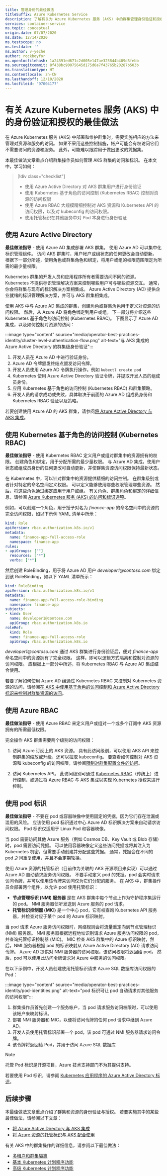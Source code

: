 ```yaml
---
title: 管理身份的最佳做法
titleSuffix: Azure Kubernetes Service
description: 了解有关为 Azure Kubernetes 服务 (AKS) 中的群集管理身份验证和授权的群集操作员最佳做法
services: container-service
ms.topic: conceptual
origin.date: 07/07/2020
ms.date: 12/14/2020
ms.testscope: no
ms.testdate: ''
ms.author: v-yeche
author: rockboyfor
ms.openlocfilehash: 1a24391ed671c2d005e147ae323844b409d3febb
ms.sourcegitcommit: 8f438bc90075645d175d6a7f43765b20287b503b
ms.translationtype: HT
ms.contentlocale: zh-CN
ms.lasthandoff: 12/10/2020
ms.locfileid: "97004177"
---
```

# <a name="best-practices-for-authentication-and-authorization-in-azure-kubernetes-service-aks"></a>有关 Azure Kubernetes 服务 (AKS) 中的身份验证和授权的最佳做法

在 Azure Kubernetes 服务 (AKS) 中部署和维护群集时，需要实施相应的方法来管理对资源和服务的访问。 如果不采用这些控制措施，帐户可能会有权访问它们不需要访问的资源和服务。 此外，可能难以跟踪用于做出更改的凭据集。

本最佳做法文章重点介绍群集操作员如何管理 AKS 群集的访问和标识。 在本文中，学习如何：

> [!div class="checklist"]
>
> * 使用 Azure Active Directory 对 AKS 群集用户进行身份验证
> * 使用 Kubernetes 基于角色的访问控制 (Kubernetes RBAC) 控制对资源的访问权限
> * 使用 Azure RBAC 大规模精细控制对 AKS 资源和 Kubernetes API 的访问权限，以及对 kubeconfig 的访问权限。
> * 使用托管标识在其他服务中对 Pod 本身进行身份验证

## <a name="use-azure-active-directory"></a>使用 Azure Active Directory

**最佳做法指导** - 使用 Azure AD 集成部署 AKS 群集。 使用 Azure AD 可以集中化标识管理组件。 访问 AKS 群集时，用户帐户或组状态的任何更改会自动更新。 根据下一部分所述，使用角色或群集角色和绑定，将用户或组的权限范围限定为所需的最少量权限。

Kubernetes 群集的开发人员和应用程序所有者需要访问不同的资源。 Kubernetes 不提供标识管理解决方案来控制哪些用户可与哪些资源交互。 通常，你会将群集与现有的标识解决方案相集成。 Azure Active Directory (AD) 提供企业就绪的标识管理解决方案，并可与 AKS 群集相集成。

使用 AKS 中与 Azure AD 集成的群集，创建角色或群集角色用于定义对资源的访问权限。  然后，从 Azure AD 将角色绑定到用户或组。 下一部分将介绍这些 Kubernetes 基于角色的访问控制 (Kubernetes RBAC)。 下图显示了 Azure AD 集成，以及如何控制对资源的访问：

:::image type="content" source="media/operator-best-practices-identity/cluster-level-authentication-flow.png" alt-text="与 AKS 集成的 Azure Active Directory 的群集级身份验证":::

1. 开发人员在 Azure AD 中进行验证身份。
1. Azure AD 令牌颁发终结点颁发访问令牌。
1. 开发人员使用 Azure AD 令牌执行操作，例如 `kubectl create pod`
1. Kubernetes 使用 Azure Active Directory 验证令牌，并提取开发人员的组成员身份。
1. 应用 Kubernetes 基于角色的访问控制 (Kubernetes RBAC) 和群集策略。
1. 开发人员的请求成功或失败，具体取决于前面的 Azure AD 组成员身份和 Kubernetes RBAC 验证以及策略。

若要创建使用 Azure AD 的 AKS 群集，请参阅[将 Azure Active Directory 与 AKS 集成][aks-aad]。

## <a name="use-kubernetes-role-based-access-control-kubernetes-rbac"></a>使用 Kubernetes 基于角色的访问控制 (Kubernetes RBAC)

**最佳做法指导** - 使用 Kubernetes RBAC 定义用户或组对群集中的资源拥有的权限。 创建角色和绑定，用于分配所需的最少量权限。 与 Azure AD 集成，使用户状态或组成员身份的任何更改可自动更新，并使群集资源访问权限保持最新状态。

在 Kubernetes 中，可以针对群集中的资源提供精细的访问控制。 在群集级别或者针对特定的命名空间定义权限。 可以定义能够使用哪些权限管理哪些资源。 然后，将这些角色通过绑定应用于用户或组。 有关角色、群集角色和绑定的详细信息，请参阅 [Azure Kubernetes 服务 (AKS) 的访问和标识选项][aks-concepts-identity]。  

例如，可以创建一个角色，用于授予对名为 *finance-app* 的命名空间中的资源的完全访问权限，如以下示例 YAML 清单中所示：

```yaml
kind: Role
apiVersion: rbac.authorization.k8s.io/v1
metadata:
  name: finance-app-full-access-role
  namespace: finance-app
rules:
- apiGroups: [""]
  resources: ["*"]
  verbs: ["*"]
```

然后创建 RoleBinding，用于将 Azure AD 用户 *developer1\@contoso.com* 绑定到该 RoleBinding，如以下 YAML 清单所示：

```yaml
kind: RoleBinding
apiVersion: rbac.authorization.k8s.io/v1
metadata:
  name: finance-app-full-access-role-binding
  namespace: finance-app
subjects:
- kind: User
  name: developer1@contoso.com
  apiGroup: rbac.authorization.k8s.io
roleRef:
  kind: Role
  name: finance-app-full-access-role
  apiGroup: rbac.authorization.k8s.io
```

*developer1\@contoso.com* 通过 AKS 群集进行身份验证后，便对 *finance-app* 命名空间中的资源拥有了完全权限。 这样，即可以逻辑方式隔离和控制对资源的访问权限。 应根据上一部分中所述，将 Kubernetes RBAC 与 Azure AD 集成结合使用。

若要了解如何使用 Azure AD 组通过 Kubernetes RBAC 来控制对 Kubernetes 资源的访问，请参阅[在 AKS 中使用基于角色的访问控制和 Azure Active Directory 标识来控制对群集资源的访问][azure-ad-rbac]。

## <a name="use-azure-rbac"></a>使用 Azure RBAC 
**最佳做法指导** - 使用 Azure RBAC 来定义用户或组对一个或多个订阅中 AKS 资源拥有的所需最低权限。

完全操作 AKS 群集需要两个级别的访问权限： 
1. 访问 Azure 订阅上的 AKS 资源。 具有此访问级别，可以使用 AKS API 来控制群集的缩放或升级，还可以拉取 kubeconfig。
    要查看如何控制对 AKS 资源和 kubeconfig 的访问权限，请参阅[限制对群集配置文件的访问](control-kubeconfig-access.md)。

2. 访问 Kubernetes API。 此访问级别可通过 [Kubernetes RBAC](#use-kubernetes-role-based-access-control-kubernetes-rbac)（传统上）进行控制，或通过将 Azure RBAC 与 AKS 集成以实现 Kubernetes 授权来进行控制。

    <!--Not Available on [Use Azure RBAC for Kubernetes authorization](manage-azure-rbac.md)-->

## <a name="use-pod-identities"></a>使用 pod 标识

**最佳做法指导** - 不要在 pod 或容器映像中使用固定的凭据，因为它们存在泄漏或滥用的风险。 应该使用 pod 标识通过中心 Azure AD 标识解决方案来自动请求访问权限。 Pod 标识仅适用于 Linux Pod 和容器映像。

当 pod 需要访问其他 Azure 服务（例如 Cosmos DB、Key Vault 或 Blob 存储）时，pod 需要访问凭据。 可以使用容器映像定义这些访问凭据或将其注入为 Kubernetes 机密，但需要手动创建并分配这些凭据。 通常，凭据会在不同的 pod 之间重复使用，并且不会定期轮换。

使用 Azure 资源的托管标识（目前作为关联的 AKS 开源项目来实现）可以通过 Azure AD 自动请求服务访问权限。 不要手动定义 pod 的凭据。pod 会实时请求访问令牌，并可以使用该令牌来访问仅为它们分配的服务。 在 AKS 中，群集操作员会部署两个组件，以允许 pod 使用托管标识：

* **节点管理标识 (NMI) 服务器** 是在 AKS 群集中每个节点上作为守护程序集运行的 pod。 NMI 服务器侦听发送到 Azure 服务的 pod 请求。
* **托管标识控制器 (MIC)** 是一个中心 pod，它有权查询 Kubernetes API 服务器，并检查对应于某个 pod 的 Azure 标识映射。

当 pod 请求 Azure 服务访问权限时，网络规则会将流量重定向到节点管理标识 (NMI) 服务器。 NMI 服务器根据远程地址识别请求 Azure 服务访问权限的 pod，并查询托管标识控制器 (MIC)。 MIC 检查 AKS 群集中的 Azure 标识映射，然后，NMI 服务器根据 pod 的标识映射从 Azure Active Directory (AD) 请求访问令牌。 Azure AD 提供对 NMI 服务器的访问权限，该访问权限将返回给 pod。 然后，pod 可以使用此访问令牌请求对 Azure 中服务的访问权限。

在以下示例中，开发人员创建使用托管标识请求 Azure SQL 数据库访问权限的 Pod：

:::image type="content" source="media/operator-best-practices-identity/pod-identities.png" alt-text="pod 标识可让 pod 自动请求对其他服务的访问权限":::

1. 群集操作员首先创建一个服务帐户，当 pod 请求服务访问权限时，可以使用该帐户来映射标识。
1. 部署 NMI 服务器和 MIC，以便将访问令牌的任何 pod 请求中继到 Azure AD。
1. 开发人员使用托管标识部署一个 pod，该 pod 可通过 NMI 服务器请求访问令牌。
1. 该令牌将返回给 Pod，并用于访问 Azure SQL 数据库

> [!NOTE]
> 托管 Pod 标识是开源项目，Azure 技术支持部门不为其提供支持。

若要使用 Pod 标识，请参阅 [Kubernetes 应用程序的 Azure Active Directory 标识][aad-pod-identity]。

## <a name="next-steps"></a>后续步骤

本最佳做法文章重点介绍了群集和资源的身份验证与授权。 若要实施其中的某些最佳做法，请参阅以下文章：

* [将 Azure Active Directory 与 AKS 集成][aks-aad]
* [将 Azure 资源的托管标识与 AKS 配合使用][aad-pod-identity]

有关 AKS 中的群集操作的详细信息，请参阅以下最佳做法：

* [多租户和群集隔离][aks-best-practices-cluster-isolation]
* [基本 Kubernetes 计划程序功能][aks-best-practices-scheduler]
* [高级 Kubernetes 计划程序功能][aks-best-practices-advanced-scheduler]

<!-- EXTERNAL LINKS -->

[aad-pod-identity]: https://github.com/Azure/aad-pod-identity

<!-- INTERNAL LINKS -->

[aks-concepts-identity]: concepts-identity.md
[aks-aad]: azure-ad-integration-cli.md

<!--Not Available on [managed-identities]: ../active-directory/managed-identities-azure-resources/overview.md-->

[aks-best-practices-scheduler]: operator-best-practices-scheduler.md
[aks-best-practices-advanced-scheduler]: operator-best-practices-advanced-scheduler.md
[aks-best-practices-cluster-isolation]: operator-best-practices-cluster-isolation.md
[azure-ad-rbac]: azure-ad-rbac.md

<!-- Update_Description: update meta properties, wording update, update link -->